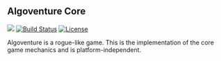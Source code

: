 ## Algoventure Core

[![](https://jitpack.io/v/andrei-heidelbacher/algoventure-core.svg)](https://jitpack.io/#andrei-heidelbacher/algoventure-core)
[![Build Status](https://travis-ci.org/andrei-heidelbacher/algoventure-core.png)](https://travis-ci.org/andrei-heidelbacher/algoventure-core)
[![License](http://img.shields.io/:license-apache-blue.svg?style=flat-square)](http://www.apache.org/licenses/LICENSE-2.0.html)

Algoventure is a rogue-like game. This is the implementation of the core game
mechanics and is platform-independent.
